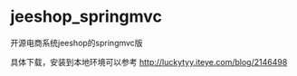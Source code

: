 jeeshop_springmvc
=================

开源电商系统jeeshop的springmvc版


具体下载，安装到本地环境可以参考 http://luckytyy.iteye.com/blog/2146498
